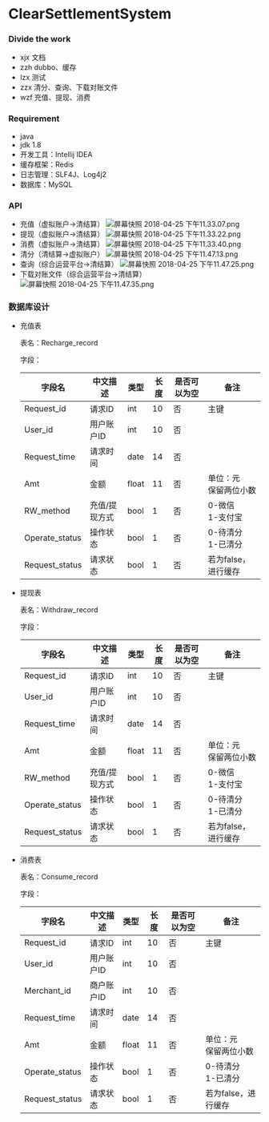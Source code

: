 ClearSettlementSystem
=====================

### Divide the work

- xjx 文档
- zzh dubbo、缓存
- lzx 测试
- zzx 清分、查询、下载对账文件
- wzf 充值、提现、消费

### Requirement

- java
- jdk 1.8
- 开发工具：Intellij IDEA
- 缓存框架：Redis
- 日志管理：SLF4J、Log4j2
- 数据库：MySQL

### API

- 充值（虚拟账户->清结算）
	![屏幕快照 2018-04-25 下午11.33.07.png](https://i.loli.net/2018/04/25/5ae0a3512fa00.png)
- 提现（虚拟账户->清结算）
	![屏幕快照 2018-04-25 下午11.33.22.png](https://i.loli.net/2018/04/25/5ae0a35117b4b.png)
- 消费（虚拟账户->清结算）
	![屏幕快照 2018-04-25 下午11.33.40.png](https://i.loli.net/2018/04/25/5ae0a3515434f.png)
- 清分（清结算->虚拟账户）
	![屏幕快照 2018-04-25 下午11.47.13.png](https://i.loli.net/2018/04/25/5ae0a3526d909.png)
- 查询（综合运营平台->清结算）
	![屏幕快照 2018-04-25 下午11.47.25.png](https://i.loli.net/2018/04/25/5ae0a349770e8.png)
- 下载对账文件（综合运营平台->清结算）
	![屏幕快照 2018-04-25 下午11.47.35.png](https://i.loli.net/2018/04/25/5ae0a3489409b.png)
	
### 数据库设计

- 充值表

	表名：Recharge_record
	
	字段：
	
	| 字段名 | 中文描述 | 类型 | 长度 | 是否可以为空 | 备注 |
	|-----|------|----|----|--------|----|
	| Request_id | 请求ID | int | 10 | 否 | 主键 |
	| User_id | 用户账户ID | int | 10 | 否 | |
	| Request_time | 请求时间 | date | 14 | 否 | |
	| Amt | 金额 | float | 11 | 否 |  单位：元<br>保留两位小数 |
	| RW_method | 充值/提现方式 | bool | 1 | 否 |  0-微信<br>1-支付宝 |
	| Operate_status | 操作状态 | bool | 1 | 否 | 0-待清分<br>1-已清分 |
	| Request_status | 请求状态 | bool | 1 | 否 | 若为false，进行缓存 |

- 提现表

	表名：Withdraw_record
	
	字段：
	
	| 字段名 | 中文描述 | 类型 | 长度 | 是否可以为空 | 备注 |
	|-----|------|----|----|--------|----|
	| Request_id | 请求ID | int | 10 | 否 | 主键 |
	| User_id | 用户账户ID | int | 10 | 否 | |
	| Request_time | 请求时间 | date | 14 | 否 | |
	| Amt | 金额 | float | 11 | 否 |  单位：元<br>保留两位小数 |
	| RW_method | 充值/提现方式 | bool | 1 | 否 |  0-微信<br>1-支付宝 |
	| Operate_status | 操作状态 | bool | 1 | 否 | 0-待清分<br>1-已清分 |
	| Request_status | 请求状态 | bool | 1 | 否 | 若为false，进行缓存 |

- 消费表

	表名：Consume_record
	
	字段：
	
	| 字段名 | 中文描述 | 类型 | 长度 | 是否可以为空 | 备注 |
	|-----|------|----|----|--------|----|
	| Request_id | 请求ID | int | 10 | 否 | 主键 |
	| User_id | 用户账户ID | int | 10 | 否 | |
	| Merchant_id | 商户账户ID | int | 10 | 否 | |
	| Request_time | 请求时间 | date | 14 | 否 | |
	| Amt | 金额 | float | 11 | 否 |  单位：元<br>保留两位小数 |
	| Operate_status | 操作状态 | bool | 1 | 否 | 0-待清分<br>1-已清分 |
	| Request_status | 请求状态 | bool | 1 | 否 | 若为false，进行缓存 |